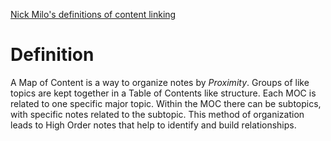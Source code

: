[Nick Milo's definitions of content linking](https://medium.com/@nickmilo22/in-what-ways-can-we-form-useful-relationships-between-notes-9b9ec46973c6)

# Definition
A Map of Content is a way to organize notes by _Proximity_. Groups of like topics are kept together in a Table of Contents like structure. Each MOC is related to one specific major topic. Within the MOC there can be subtopics, with specific notes related to the subtopic. This method of organization leads to High Order notes that help to identify and build relationships. 